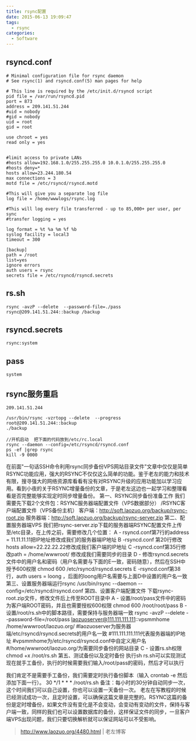 ```yaml
---
title: rsync配置
date: 2015-06-13 19:09:47
tags:
  - rsync
categories:
  - Software
---
```

## rsyncd.conf

    # Minimal configuration file for rsync daemon
    # See rsync(1) and rsyncd.conf(5) man pages for help
     
    # This line is required by the /etc/init.d/rsyncd script
    pid file = /var/run/rsyncd.pid   
    port = 873 
    address = 209.141.51.244
    #uid = nobody
    #gid = nobody   
    uid = root   
    gid = root   
     
    use chroot = yes 
    read only = yes 
     
     
    #limit access to private LANs
    #hosts allow=192.168.1.0/255.255.255.0 10.0.1.0/255.255.255.0 
    #hosts deny=*
    hosts allow=23.244.180.54
    max connections = 3
    motd file = /etc/rsyncd/rsyncd.motd
     
    #This will give you a separate log file
    log file = /home/wwwlogs/rsync.log
     
    #This will log every file transferred - up to 85,000+ per user, per sync
    #transfer logging = yes
     
    log format = %t %a %m %f %b
    syslog facility = local3
    timeout = 300
     
    [backup]   
    path = /root
    list=yes
    ignore errors
    auth users = rsync
    secrets file = /etc/rsyncd/rsyncd.secrets

## rs.sh

    rsync -avzP --delete  --password-file=./pass rsync@209.141.51.244::backup /backup
## rsyncd.secrets

    rsync:system

## pass

    system

## rsync服务重启

    209.141.51.244
    
    /usr/bin/rsync -vzrtopg --delete  --progress root@209.141.51.244::backup 
    ./backup
    
    //开机启动  把下面的代码放到/etc/rc.local
    rsync --daemon --config=/etc/rsyncd/rsyncd.conf 
    ps -ef |grep rsync
    kill -9 0000

在前面"一句话SSH命令利用rsync同步备份VPS网站目录文件"文章中仅仅是简单RSYNC功能应用，强大的RSYNC不仅仅这么简单的功能。鉴于老左的能力和技术有限，搜寻强大的网络资源库看看有没有对RSYNC升级的应用功能加以学习应用。看到小夜的关于RSYNC增量备份的文章，于是老左这边也一起学习和整理看看是否完整能够实现定时同步增量备份。
第一、RSYNC同步备份准备工作
我们需要先下载2个文件包：RSYNC服务器端配置文件（VPS数据部分） /RSYNC客户端配置文件（VPS备份主机）
客户端：http://soft.laozuo.org/backup/rsync-root.zip
服务器端：http://soft.laozuo.org/backup/rsync-server.zip
第二、配置服务器端VPS
我们把rsync-server.zip下载的服务器端RSYNC配置文件上传至/etc目录，在上传之前，需要修改几个位置：
A - rsyncd.conf第7行的address = 11.11.11.11把IP地址修改成我们的服务器端IP地址
B -rsyncd.conf 第20行修改hosts allow=22.22.22.22修改成我们客户端的IP地址
C -rsyncd.conf第35行修改path = /home/wwwroot/ 修改成我们需要同步的目录
D - 修改rsyncd.secrets文件中的用户名和密码（用户名需要与下面的E一致，密码随意），然后在SSH中授予600权限
chmod 600 /etc/rsyncd/rsyncd.secrets
E -rsyncd.conf第38行，auth users = loong ，后面的loong用户名需要与上面D中设置的用户名一致
第三、设置服务器端运行rsync
/usr/bin/rsync --daemon --config=/etc/rsyncd/rsyncd.conf
第四、设置客户端配置文件
下载rsync-root.zip文件，修改文件后上传至ROOT目录中
A - 设置/root/pass文件中的密码为客户端ROOT密码，并且也需要授权600权限
chmod 600 /root/root/pass
B - 设置/root/rs.sh中的脚本路径，需要保持与服务器端一致
rsync -avzP --delete --password-file=/root/pass laozuoserver@111.111.111.111::vpsmmhome /home/wwwroot/laozuo.org/
#laozuoserver为服务器端/etc/rsyncd/rsyncd.secrets的用户名一致
#111.111.111.111代表服务器端的IP地址
#vpsmmhome为/etc/rsyncd/rsyncd.conf中自定义用户名
#/home/wwwroot/laozuo.org/为需要同步备份的网站目录
C - 设置rs.sh权限
chmod +x /root/rs.sh
第五、测试备份以及定时备份
执行sh rs.sh可以实现测试现在就手工备份，执行的时候需要我们输入/root/pass的密码，然后才可以执行
 
我们肯定不是需要手工备份，我们需要定时执行备份脚本（输入 crontab -e 然后添加下面一行）。
30 */1 * * * /root/rs.sh
备注：每小时的30分钟自动同步一次，这个时间我们可以自己设置，你也可以设置一天备份一次。
老左在写教程的时候已经测试成功一次，且定时设置，可以确保这篇文章是完整的。RSYNC这篇的备份是定时增备份，如果文件没有变化是不会变动，会变动有变动的文件，保持与客户端一致，同样的我们也可以设置数据库的备份，这样保证文件的同步，一旦客户端VPS出现问题，我们只要切换解析就可以保证网站可以不受影响。


> http://www.laozuo.org/4480.html | 老左博客